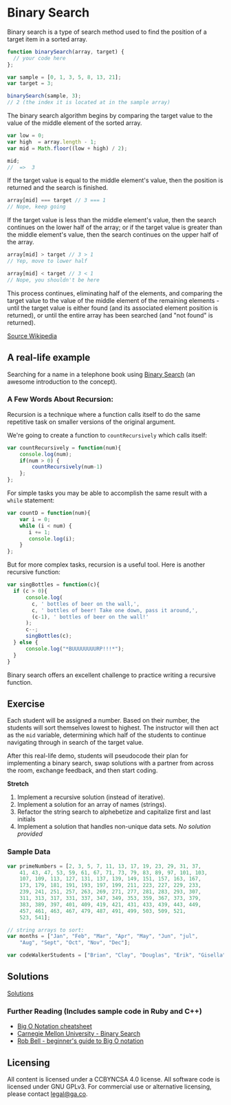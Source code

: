 <!--Actually 9:05 -->

<!-- Hook: How many of you are looking to get a job in development after this class?  Today, we're going to start introducing you to common concepts in Computer Science.  While these are incredibly useful thought exercises, and will help you to grow into a great problem solver, there is a more immediate need to learn these concepts: you will see them in interviews.-->

# Binary Search

Binary search is a type of search method used to find the position of a target item in a sorted array.

``` js
function binarySearch(array, target) {
  // your code here
};

var sample = [0, 1, 3, 5, 8, 13, 21];
var target = 3;

binarySearch(sample, 3); 
// 2 (the index it is located at in the sample array)

```

The binary search algorithm begins by comparing the target value to the value of the middle element of the sorted array.

``` js
var low = 0;
var high  = array.length - 1;
var mid = Math.floor((low + high) / 2);

mid;
//  =>  3
```

If the target value is equal to the middle element's value, then the position is returned and the search is finished.

``` js
array[mid] === target // 3 === 1
// Nope, keep going
```

If the target value is less than the middle element's value, then the search continues on the lower half of the array; or if the target value is greater than the middle element's value, then the search continues on the upper half of the array.

``` js
array[mid] > target // 3 > 1
// Yep, move to lower half

array[mid] < target // 3 < 1
// Nope, you shouldn't be here
```

This process continues, eliminating half of the elements, and comparing the target value to the value of the middle element of the remaining elements - until the target value is either found (and its associated element position is returned), or until the entire array has been searched (and "not found" is returned).

[Source Wikipedia](https://en.wikipedia.org/wiki/Binary_search_algorithm)

## A real-life example

Searching for a name in a telephone book using [Binary Search](https://study.cs50.net/binary_search) (an awesome introduction to the concept).

<!--CFU Mimic the cs50 approach with a piece of paper with a lot of numbers on it, at each step ask students, "Now what do I do?" and rip accordingly.  -->

### A Few Words About Recursion:

Recursion is a technique where a function calls itself to do the same repetitive task 
on smaller versions of the original argument.

We're going to create a function to `countRecursively` which calls itself:

``` js
var countRecursively = function(num){
    console.log(num);
    if(num > 0) {
        countRecursively(num-1)
    };
};

```

For simple tasks you may be able to accomplish the same result with a `while` statement:

``` js
var countD = function(num){
    var i = 0;
    while (i < num) {
       i += 1;
       console.log(i);
    }
};

```

But for more complex tasks, recursion is a useful tool. Here is another recursive function: 

``` js
var singBottles = function(c){
  if (c > 0){
      console.log(
        c, ' bottles of beer on the wall,',
        c, ' bottles of beer! Take one down, pass it around,',
        (c-1), ' bottles of beer on the wall!'
      );
      c--;
      singBottles(c);
  } else {
      console.log("*BUUUUUUUURP!!!*");
  }
}

```

Binary search offers an excellent challenge to practice writing a recursive function.


## Exercise

Each student will be assigned a number. Based on their number, the students will sort themselves lowest to highest. The instructor will then act as the `mid` variable, determining which half of the students to continue navigating through in search of the target value.

After this real-life demo, students will pseudocode their plan for implementing a binary search, swap solutions with a partner from across the room, exchange feedback, and then start coding.


**Stretch**

1. Implement a recursive solution (instead of iterative).
1. Implement a solution for an array of names (strings).
1. Refactor the string search to alphebetize and capitalize first and last initials
1. Implement a solution that handles non-unique data sets. _No solution provided_


### Sample Data

``` js
var primeNumbers = [2, 3, 5, 7, 11, 13, 17, 19, 23, 29, 31, 37, 
    41, 43, 47, 53, 59, 61, 67, 71, 73, 79, 83, 89, 97, 101, 103,
    107, 109, 113, 127, 131, 137, 139, 149, 151, 157, 163, 167, 
    173, 179, 181, 191, 193, 197, 199, 211, 223, 227, 229, 233, 
    239, 241, 251, 257, 263, 269, 271, 277, 281, 283, 293, 307, 
    311, 313, 317, 331, 337, 347, 349, 353, 359, 367, 373, 379, 
    383, 389, 397, 401, 409, 419, 421, 431, 433, 439, 443, 449, 
    457, 461, 463, 467, 479, 487, 491, 499, 503, 509, 521, 
    523, 541];

// string arrays to sort:
var months = ["Jan", "Feb", "Mar", "Apr", "May", "Jun", "jul",
    "Aug", "Sept", "Oct", "Nov", "Dec"];

var codeWalkerStudents = ["Brian", "Clay", "Douglas", "Erik", "Gisella", "Guy", "Kevin", "Larry", "Merry", "Micah", "Nate"];
```


## Solutions
[Solutions](solution.js)

### Further Reading (Includes sample code in Ruby and C++)

- [Big O Notation cheatsheet](http://bigocheatsheet.com/)
- [Carnegie Mellon University - Binary Search](http://www.cs.cmu.edu/~15110-f12/Unit05PtB-handout.pdf)
- [Rob Bell - beginner's guide to Big O notation](https://rob-bell.net/2009/06/a-beginners-guide-to-big-o-notation/)

## Licensing
All content is licensed under a CC­BY­NC­SA 4.0 license.
All software code is licensed under GNU GPLv3. For commercial use or alternative licensing, please contact legal@ga.co.
